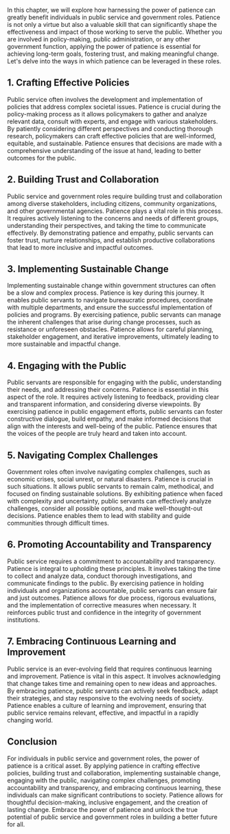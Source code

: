 
In this chapter, we will explore how harnessing the power of patience can greatly benefit individuals in public service and government roles. Patience is not only a virtue but also a valuable skill that can significantly shape the effectiveness and impact of those working to serve the public. Whether you are involved in policy-making, public administration, or any other government function, applying the power of patience is essential for achieving long-term goals, fostering trust, and making meaningful change. Let's delve into the ways in which patience can be leveraged in these roles.

## 1\. Crafting Effective Policies

Public service often involves the development and implementation of policies that address complex societal issues. Patience is crucial during the policy-making process as it allows policymakers to gather and analyze relevant data, consult with experts, and engage with various stakeholders. By patiently considering different perspectives and conducting thorough research, policymakers can craft effective policies that are well-informed, equitable, and sustainable. Patience ensures that decisions are made with a comprehensive understanding of the issue at hand, leading to better outcomes for the public.

## 2\. Building Trust and Collaboration

Public service and government roles require building trust and collaboration among diverse stakeholders, including citizens, community organizations, and other governmental agencies. Patience plays a vital role in this process. It requires actively listening to the concerns and needs of different groups, understanding their perspectives, and taking the time to communicate effectively. By demonstrating patience and empathy, public servants can foster trust, nurture relationships, and establish productive collaborations that lead to more inclusive and impactful outcomes.

## 3\. Implementing Sustainable Change

Implementing sustainable change within government structures can often be a slow and complex process. Patience is key during this journey. It enables public servants to navigate bureaucratic procedures, coordinate with multiple departments, and ensure the successful implementation of policies and programs. By exercising patience, public servants can manage the inherent challenges that arise during change processes, such as resistance or unforeseen obstacles. Patience allows for careful planning, stakeholder engagement, and iterative improvements, ultimately leading to more sustainable and impactful change.

## 4\. Engaging with the Public

Public servants are responsible for engaging with the public, understanding their needs, and addressing their concerns. Patience is essential in this aspect of the role. It requires actively listening to feedback, providing clear and transparent information, and considering diverse viewpoints. By exercising patience in public engagement efforts, public servants can foster constructive dialogue, build empathy, and make informed decisions that align with the interests and well-being of the public. Patience ensures that the voices of the people are truly heard and taken into account.

## 5\. Navigating Complex Challenges

Government roles often involve navigating complex challenges, such as economic crises, social unrest, or natural disasters. Patience is crucial in such situations. It allows public servants to remain calm, methodical, and focused on finding sustainable solutions. By exhibiting patience when faced with complexity and uncertainty, public servants can effectively analyze challenges, consider all possible options, and make well-thought-out decisions. Patience enables them to lead with stability and guide communities through difficult times.

## 6\. Promoting Accountability and Transparency

Public service requires a commitment to accountability and transparency. Patience is integral to upholding these principles. It involves taking the time to collect and analyze data, conduct thorough investigations, and communicate findings to the public. By exercising patience in holding individuals and organizations accountable, public servants can ensure fair and just outcomes. Patience allows for due process, rigorous evaluations, and the implementation of corrective measures when necessary. It reinforces public trust and confidence in the integrity of government institutions.

## 7\. Embracing Continuous Learning and Improvement

Public service is an ever-evolving field that requires continuous learning and improvement. Patience is vital in this aspect. It involves acknowledging that change takes time and remaining open to new ideas and approaches. By embracing patience, public servants can actively seek feedback, adapt their strategies, and stay responsive to the evolving needs of society. Patience enables a culture of learning and improvement, ensuring that public service remains relevant, effective, and impactful in a rapidly changing world.

## Conclusion

For individuals in public service and government roles, the power of patience is a critical asset. By applying patience in crafting effective policies, building trust and collaboration, implementing sustainable change, engaging with the public, navigating complex challenges, promoting accountability and transparency, and embracing continuous learning, these individuals can make significant contributions to society. Patience allows for thoughtful decision-making, inclusive engagement, and the creation of lasting change. Embrace the power of patience and unlock the true potential of public service and government roles in building a better future for all.
